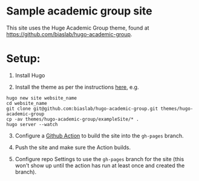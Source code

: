# Sample academic group site

This site uses the Huge Academic Group theme, found at https://github.com/biaslab/hugo-academic-group. 

# Setup:

1. Install Hugo

2. Install the theme as per the instructions [here](https://github.com/biaslab/hugo-academic-group), e.g.

```
hugo new site website_name
cd website_name
git clone git@github.com:biaslab/hugo-academic-group.git themes/hugo-academic-group
cp -av themes/hugo-academic-group/exampleSite/* .
hugo server --watch
```

3. Configure a [Github Action](https://gohugo.io/hosting-and-deployment/hosting-on-github/#build-hugo-with-github-action) to build the site into the `gh-pages` branch.

4. Push the site and make sure the Action builds.

4. Configure repo Settings to use the `gh-pages` branch for the site (this won't show up until the action has run at least once and created the branch).
